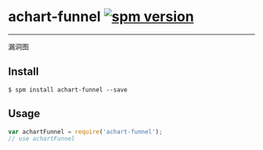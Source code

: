 # achart-funnel [![spm version](http://spmjs.io/badge/achart-funnel)](http://spmjs.io/package/achart-funnel)

---

漏洞图

## Install

```
$ spm install achart-funnel --save
```

## Usage

```js
var achartFunnel = require('achart-funnel');
// use achartFunnel
```
